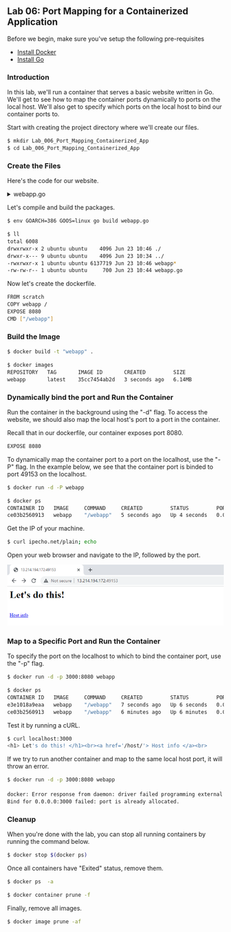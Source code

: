 ## Lab 06: Port Mapping for a Containerized Application

Before we begin, make sure you've setup the following pre-requisites

  - [Install Docker](../pages/01-Pre-requisites/labs-docker-pre-requisites/README.md)
  - [Install Go](../pages/01-Pre-requisites/labs-optional-tools/README.md#install-go)

### Introduction

In this lab, we'll run a container that serves a basic website written in Go. We'll get to see how to map the container ports dynamically to ports on the local host. We'll also get to specify which ports on the local host to bind our container ports to.

Start with creating the project directory where we'll create our files.

```bash
$ mkdir Lab_006_Port_Mapping_Containerized_App
$ cd Lab_006_Port_Mapping_Containerized_App
```

### Create the Files 

Here's the code for our website.

<details><summary> webapp.go </summary>

```go
package main

import (
	"fmt"
	"net/http"
	"os"
)

func hostHandler(w http.ResponseWriter, r *http.Request) {
	name, err := os.Hostname()

	if err != nil {
		panic(err)
	}

	fmt.Fprintf(w, "<h1> HOSTNAME: %s</h1><br>", name)
	fmt.Fprintf(w, "<h1> ENVIRONMENT VARS: </h1><nr>")
	fmt.Fprintf(w, "<ul>")

	for _, evar := range os.Environ() {
		fmt.Fprintf(w, "<li>%s</li>", evar)
	}
	fmt.Fprintf(w, "</ul>")
}

func rootHandler(w http.ResponseWriter, r *http.Request) {
	fmt.Fprintf(w, "<h1> Let's do this! </h1><br>")
	fmt.Fprintf(w, "<a href='/host/'> Host info </a><br>")
}

func main() {
	http.HandleFunc("/", rootHandler)
	http.HandleFunc("/host/", hostHandler)
	http.ListenAndServe(":8080",nil)
}

```

</details>


Let's compile and build the packages.

```bash
$ env GOARCH=386 GOOS=linux go build webapp.go 
```

```bash
$ ll
total 6008
drwxrwxr-x 2 ubuntu ubuntu    4096 Jun 23 10:46 ./
drwxr-x--- 9 ubuntu ubuntu    4096 Jun 23 10:34 ../
-rwxrwxr-x 1 ubuntu ubuntu 6137719 Jun 23 10:46 webapp*
-rw-rw-r-- 1 ubuntu ubuntu     700 Jun 23 10:44 webapp.go 
```

Now let's create the dockerfile.

```bash
FROM scratch
COPY webapp /
EXPOSE 8080
CMD ["/webapp"] 
```

### Build the Image 

```bash
$ docker build -t "webapp" . 
```
```bash
$ docker images
REPOSITORY   TAG       IMAGE ID       CREATED         SIZE
webapp       latest    35cc7454ab2d   3 seconds ago   6.14MB 
```

### Dynamically bind the port and Run the Container

Run the container in the background using the "-d" flag. To access the website, we should also map the local host's port to a port in the container.

Recall that in our dockerfile, our container exposes port 8080.

```bash
EXPOSE 8080
```
To dynamically map the container port to a port on the localhost, use the "-P" flag. In the example below, we see that the container port is binded to port 49153 on the localhost.

```bash
$ docker run -d -P webapp 
```
```bash
$ docker ps
CONTAINER ID   IMAGE     COMMAND     CREATED         STATUS         PORTS                                         NAMES
ce03b2560913   webapp    "/webapp"   5 seconds ago   Up 4 seconds   0.0.0.0:49153->8080/tcp, :::49153->8080/tcp   fervent_lichterman 
```

Get the IP of your machine.

```bash
$ curl ipecho.net/plain; echo 
```

Open your web browser and navigate to the IP, followed by the port.

<p align=center>
<img src="../Images/lab-5-bindportdynamic.png">
</p>

### Map to a Specific Port and Run the Container

To specify the port on the localhost to which to bind the container port, use the "-p" flag.

```bash
$ docker run -d -p 3000:8080 webapp 
```
```bash
$ docker ps
CONTAINER ID   IMAGE     COMMAND     CREATED         STATUS         PORTS                                         NAMES
e3e1018a9eaa   webapp    "/webapp"   7 seconds ago   Up 6 seconds   0.0.0.0:3000->8080/tcp, :::3000->8080/tcp     sad_jemison
ce03b2560913   webapp    "/webapp"   6 minutes ago   Up 6 minutes   0.0.0.0:49153->8080/tcp, :::49153->8080/tcp   fervent_lichterman 
```

Test it by running a cURL.

```bash
$ curl localhost:3000
<h1> Let's do this! </h1><br><a href='/host/'> Host info </a><br> 
```

If we try to run another container and map to the same local host port, it will throw an error.

```bash
$ docker run -d -p 3000:8080 webapp

docker: Error response from daemon: driver failed programming external connectivity on endpoint kind_diffie  
Bind for 0.0.0.0:3000 failed: port is already allocated. 
```

### Cleanup 

When you're done with the lab, you can stop all running containers by running the command below.

```bash
$ docker stop $(docker ps) 
```

Once all containers have "Exited" status, remove them.

```bash
$ docker ps  -a 
```
```bash
$ docker container prune -f 
```

Finally, remove all images.

```bash
$ docker image prune -af 
```
